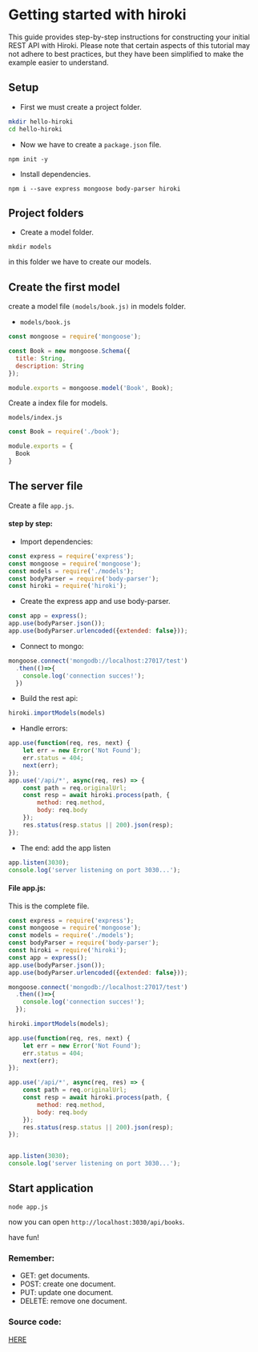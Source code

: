# Getting started with hiroki
This guide provides step-by-step instructions for constructing your initial REST API with Hiroki. Please note that certain aspects of this tutorial may not adhere to best practices, but they have been simplified to make the example easier to understand.

## Setup

- First we must create a project folder.
``` bash
mkdir hello-hiroki
cd hello-hiroki
```


- Now we have to create a `package.json` file.
```
npm init -y
```

- Install dependencies.
```
npm i --save express mongoose body-parser hiroki
```

## Project folders
- Create a model folder.
```
mkdir models
```
in this folder we have to create our models.

## Create the first model
create a model file `(models/book.js)` in models folder.

- `models/book.js`

``` js
const mongoose = require('mongoose');

const Book = new mongoose.Schema({
  title: String,
  description: String
});

module.exports = mongoose.model('Book', Book);
```

Create a index file for models.

`models/index.js`
``` js
const Book = require('./book');

module.exports = {
  Book
}
```
## The server file
Create a file `app.js`.

#### step by step:
* Import dependencies:
```javascript
const express = require('express');
const mongoose = require('mongoose');
const models = require('./models');
const bodyParser = require('body-parser');
const hiroki = require('hiroki');
```
* Create the express app and use body-parser.
```javascript
const app = express();
app.use(bodyParser.json());
app.use(bodyParser.urlencoded({extended: false}));
```
* Connect to mongo:
```js
mongoose.connect('mongodb://localhost:27017/test')
  .then(()=>{
    console.log('connection succes!');
  })
```
* Build the rest api:
```js
hiroki.importModels(models)
```
* Handle errors:
```js
app.use(function(req, res, next) {
    let err = new Error('Not Found');
    err.status = 404;
    next(err);
});
app.use('/api/*', async(req, res) => {
    const path = req.originalUrl;
    const resp = await hiroki.process(path, {
        method: req.method,
        body: req.body
    });
    res.status(resp.status || 200).json(resp);
});
```
* The end: add the app listen
```javascript
app.listen(3030);
console.log('server listening on port 3030...');
```

#### File app.js:
This is the complete file.

```javascript
const express = require('express');
const mongoose = require('mongoose');
const models = require('./models');
const bodyParser = require('body-parser');
const hiroki = require('hiroki');
const app = express();
app.use(bodyParser.json());
app.use(bodyParser.urlencoded({extended: false}));

mongoose.connect('mongodb://localhost:27017/test')
  .then(()=>{
    console.log('connection succes!');
  });

hiroki.importModels(models);

app.use(function(req, res, next) {
    let err = new Error('Not Found');
    err.status = 404;
    next(err);
});

app.use('/api/*', async(req, res) => {
    const path = req.originalUrl;
    const resp = await hiroki.process(path, {
        method: req.method,
        body: req.body
    });
    res.status(resp.status || 200).json(resp);
});


app.listen(3030);
console.log('server listening on port 3030...');
```

## Start application
```
node app.js
```
now you can open `http://localhost:3030/api/books`.

have fun!

### Remember:
* GET: get documents.
* POST: create one document.
* PUT: update one document.
* DELETE: remove one document.

### Source code:
[HERE](https://github.com/ivanhuay/hiroki-basic-example)
